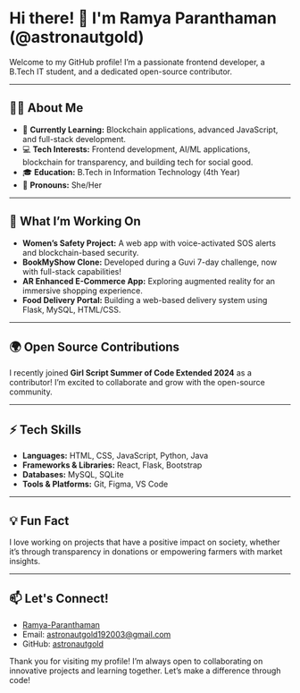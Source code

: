 <h1>Hi there! 👋 I'm Ramya Paranthaman (@astronautgold)</h1>

<p>Welcome to my GitHub profile! I’m a passionate frontend developer, a B.Tech IT student, and a dedicated open-source contributor.</p>

<hr>

<h2>👩‍💻 About Me</h2>
<ul>
  <li>🌱 <strong>Currently Learning:</strong> Blockchain applications, advanced JavaScript, and full-stack development.</li>
  <li>💻 <strong>Tech Interests:</strong> Frontend development, AI/ML applications, blockchain for transparency, and building tech for social good.</li>
  <li>🎓 <strong>Education:</strong> B.Tech in Information Technology (4th Year)</li>
  <li>💬 <strong>Pronouns:</strong> She/Her</li>
</ul>

<hr>

<h2>🔭 What I’m Working On</h2>
<ul>
  <li><strong>Women’s Safety Project:</strong> A web app with voice-activated SOS alerts and blockchain-based security.</li>
  <li><strong>BookMyShow Clone:</strong> Developed during a Guvi 7-day challenge, now with full-stack capabilities!</li>
  <li><strong>AR Enhanced E-Commerce App:</strong> Exploring augmented reality for an immersive shopping experience.</li>
  <li><strong>Food Delivery Portal:</strong> Building a web-based delivery system using Flask, MySQL, HTML/CSS.</li>
</ul>

<hr>

<h2>🌍 Open Source Contributions</h2>
<p>I recently joined <strong>Girl Script Summer of Code Extended 2024</strong> as a contributor! I’m excited to collaborate and grow with the open-source community.</p>

<hr>

<h2>⚡ Tech Skills</h2>
<ul>
  <li><strong>Languages:</strong> HTML, CSS, JavaScript, Python, Java</li>
  <li><strong>Frameworks & Libraries:</strong> React, Flask, Bootstrap</li>
  <li><strong>Databases:</strong> MySQL, SQLite</li>
  <li><strong>Tools & Platforms:</strong> Git, Figma, VS Code</li>
</ul>

<hr>

<h2>💡 Fun Fact</h2>
<p>I love working on projects that have a positive impact on society, whether it’s through transparency in donations or empowering farmers with market insights.</p>

<hr>

<h2>📫 Let's Connect!</h2>
<ul>
  <li><a href="https://www.linkedin.com/in/Ramya-Paranthaman">Ramya-Paranthaman</a></li>
  <li>Email: <a href="mailto:astronautgold192003@gmail.com">astronautgold192003@gmail.com</a></li>
  <li>GitHub: <a href="https://github.com/astronautgold">astronautgold</a></li>
</ul>

<p>Thank you for visiting my profile! I’m always open to collaborating on innovative projects and learning together. Let’s make a difference through code!</p>
